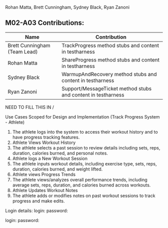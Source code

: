 Rohan Matta, Brett Cunningham, Sydney Black, Ryan Zanoni

## M02-A03 Contributions:
| Name                         | Contribution                                              |
|------------------------------|-----------------------------------------------------------|
| Brett Cunningham (Team Lead) | TrackProgress method stubs and content in testharness     |
| Rohan Matta                  | ShareProgress method stubs and content in testharness     |
| Sydney Black                 | WarmupAndRecovery method stubs and content in testharness |
| Ryan Zanoni                  | Support/MessageTicket method stubs and content in testharness |

NEED TO FILL THIS IN \/

Use Cases Scoped for Design and Implementation (Track Progress System - Athlete)
1. The athlete logs into the system to access their workout history and to have progress tracking features.
2. Athlete Views Workout History
3. The athlete selects a past session to review details including sets, reps, duration, calories burned, and personal notes.
4. Athlete logs a New Workout Session
5. The athlete inputs workout details, including exercise type, sets, reps, duration, calories burned, and weight lifted.
6. Athlete views Progress Trends
7. The athlete views/analyzes overall performance trends, including average sets, reps, duration, and calories burned across workouts.
8. Athlete Updates Workout Notes
9. The athlete adds or modifies notes on past workout sessions to track progress and make edits.

Login details:
login: 
password: 

login: 
password: